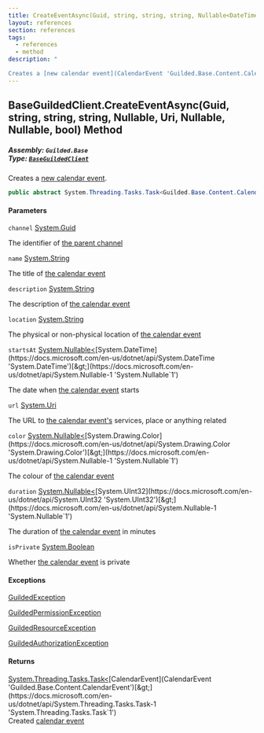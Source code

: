 ```yaml
---
title: CreateEventAsync(Guid, string, string, string, Nullable<DateTime>, Uri, Nullable<Color>, Nullable<uint>, bool)
layout: references
section: references
tags:
  - references
  - method
description: "

Creates a [new calendar event](CalendarEvent 'Guilded.Base.Content.CalendarEvent')."
---
```


## BaseGuildedClient.CreateEventAsync(Guid, string, string, string, Nullable<DateTime>, Uri, Nullable<Color>, Nullable<uint>, bool) Method
##### **Assembly:** `Guilded.Base`<br/>**Type:** [`BaseGuildedClient`](BaseGuildedClient 'Guilded.Base.BaseGuildedClient')

Creates a [new calendar event](CalendarEvent 'Guilded.Base.Content.CalendarEvent').

```csharp
public abstract System.Threading.Tasks.Task<Guilded.Base.Content.CalendarEvent> CreateEventAsync(Guid channel, string name, string? description=null, string? location=null, System.Nullable<System.DateTime> startsAt=null, Uri? url=null, System.Nullable<Color> color=null, System.Nullable<uint> duration=null, bool isPrivate=false);
```
#### Parameters

<a name='Guilded.Base.BaseGuildedClient.CreateEventAsync(Guid,string,string,string,System.Nullable_System.DateTime_,Uri,System.Nullable_Color_,System.Nullable_uint_,bool).channel'></a>

`channel` [System.Guid](https://docs.microsoft.com/en-us/dotnet/api/System.Guid 'System.Guid')

The identifier of [the parent channel](ServerChannel 'Guilded.Base.Servers.ServerChannel')

<a name='Guilded.Base.BaseGuildedClient.CreateEventAsync(Guid,string,string,string,System.Nullable_System.DateTime_,Uri,System.Nullable_Color_,System.Nullable_uint_,bool).name'></a>

`name` [System.String](https://docs.microsoft.com/en-us/dotnet/api/System.String 'System.String')

The title of [the calendar event](CalendarEvent 'Guilded.Base.Content.CalendarEvent')

<a name='Guilded.Base.BaseGuildedClient.CreateEventAsync(Guid,string,string,string,System.Nullable_System.DateTime_,Uri,System.Nullable_Color_,System.Nullable_uint_,bool).description'></a>

`description` [System.String](https://docs.microsoft.com/en-us/dotnet/api/System.String 'System.String')

The description of [the calendar event](CalendarEvent 'Guilded.Base.Content.CalendarEvent')

<a name='Guilded.Base.BaseGuildedClient.CreateEventAsync(Guid,string,string,string,System.Nullable_System.DateTime_,Uri,System.Nullable_Color_,System.Nullable_uint_,bool).location'></a>

`location` [System.String](https://docs.microsoft.com/en-us/dotnet/api/System.String 'System.String')

The physical or non-physical location of [the calendar event](CalendarEvent 'Guilded.Base.Content.CalendarEvent')

<a name='Guilded.Base.BaseGuildedClient.CreateEventAsync(Guid,string,string,string,System.Nullable_System.DateTime_,Uri,System.Nullable_Color_,System.Nullable_uint_,bool).startsAt'></a>

`startsAt` [System.Nullable&lt;](https://docs.microsoft.com/en-us/dotnet/api/System.Nullable-1 'System.Nullable`1')[System.DateTime](https://docs.microsoft.com/en-us/dotnet/api/System.DateTime 'System.DateTime')[&gt;](https://docs.microsoft.com/en-us/dotnet/api/System.Nullable-1 'System.Nullable`1')

The date when [the calendar event](CalendarEvent 'Guilded.Base.Content.CalendarEvent') starts

<a name='Guilded.Base.BaseGuildedClient.CreateEventAsync(Guid,string,string,string,System.Nullable_System.DateTime_,Uri,System.Nullable_Color_,System.Nullable_uint_,bool).url'></a>

`url` [System.Uri](https://docs.microsoft.com/en-us/dotnet/api/System.Uri 'System.Uri')

The URL to [the calendar event's](CalendarEvent 'Guilded.Base.Content.CalendarEvent') services, place or anything related

<a name='Guilded.Base.BaseGuildedClient.CreateEventAsync(Guid,string,string,string,System.Nullable_System.DateTime_,Uri,System.Nullable_Color_,System.Nullable_uint_,bool).color'></a>

`color` [System.Nullable&lt;](https://docs.microsoft.com/en-us/dotnet/api/System.Nullable-1 'System.Nullable`1')[System.Drawing.Color](https://docs.microsoft.com/en-us/dotnet/api/System.Drawing.Color 'System.Drawing.Color')[&gt;](https://docs.microsoft.com/en-us/dotnet/api/System.Nullable-1 'System.Nullable`1')

The colour of [the calendar event](CalendarEvent 'Guilded.Base.Content.CalendarEvent')

<a name='Guilded.Base.BaseGuildedClient.CreateEventAsync(Guid,string,string,string,System.Nullable_System.DateTime_,Uri,System.Nullable_Color_,System.Nullable_uint_,bool).duration'></a>

`duration` [System.Nullable&lt;](https://docs.microsoft.com/en-us/dotnet/api/System.Nullable-1 'System.Nullable`1')[System.UInt32](https://docs.microsoft.com/en-us/dotnet/api/System.UInt32 'System.UInt32')[&gt;](https://docs.microsoft.com/en-us/dotnet/api/System.Nullable-1 'System.Nullable`1')

The duration of [the calendar event](CalendarEvent 'Guilded.Base.Content.CalendarEvent') in minutes

<a name='Guilded.Base.BaseGuildedClient.CreateEventAsync(Guid,string,string,string,System.Nullable_System.DateTime_,Uri,System.Nullable_Color_,System.Nullable_uint_,bool).isPrivate'></a>

`isPrivate` [System.Boolean](https://docs.microsoft.com/en-us/dotnet/api/System.Boolean 'System.Boolean')

Whether [the calendar event](CalendarEvent 'Guilded.Base.Content.CalendarEvent') is private

#### Exceptions

[GuildedException](GuildedException 'Guilded.Base.GuildedException')

[GuildedPermissionException](GuildedPermissionException 'Guilded.Base.GuildedPermissionException')

[GuildedResourceException](GuildedResourceException 'Guilded.Base.GuildedResourceException')

[GuildedAuthorizationException](GuildedAuthorizationException 'Guilded.Base.GuildedAuthorizationException')

#### Returns
[System.Threading.Tasks.Task&lt;](https://docs.microsoft.com/en-us/dotnet/api/System.Threading.Tasks.Task-1 'System.Threading.Tasks.Task`1')[CalendarEvent](CalendarEvent 'Guilded.Base.Content.CalendarEvent')[&gt;](https://docs.microsoft.com/en-us/dotnet/api/System.Threading.Tasks.Task-1 'System.Threading.Tasks.Task`1')  
Created [calendar event](CalendarEvent 'Guilded.Base.Content.CalendarEvent')